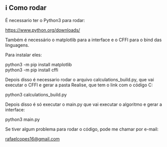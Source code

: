 ## :information_source: Como rodar

É necessario ter o Python3 para rodar:

https://www.python.org/downloads/

Também é necessário o matplotlib para a interface e
o CFFI para o bind das linguagens.

Para instalar eles:

python3 -m pip install matplotlib<br />
python3 -m pip install cffi<br />

Depois disso é necessario rodar o arquivo calculations_build.py,
que vai executar o CFFI e gerar a pasta Realise, que tem o link
com o código C:

python3 calculations_build.py<br />

Depois disso é só executar o main.py que vai executar o algoritmo
e gerar a interface:

python3 main.py<br />

Se tiver algum problema para rodar o código, pode me chamar por e-mail:

rafaelcopes16@gmail.com